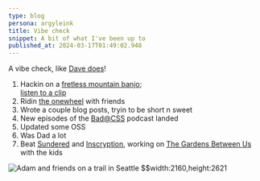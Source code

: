 ```yaml
---
type: blog
persona: argyleink
title: Vibe check
snippet: A bit of what I've been up to
published_at: 2024-03-17T01:49:02.948
---
```


A vibe check, like [Dave does](https://daverupert.com/2024/03/vibe-check-31/)!

1. Hackin on a [fretless mountain banjo](https://bsky.app/profile/nerdy.dev/post/3kkhttsup7c26);<br>[listen to a clip](https://recorder.google.com/e2138a86-b06f-4afe-aca6-a2b95cb3acc6)
1. Ridin [the onewheel](https://twitter.com/argyleink/status/1663651252293758976) with friends
1. Wrote a couple blog posts, tryin to be short n sweet
1. New episodes of the [Bad@CSS](https://badatcss.com/) podcast landed
1. Updated some OSS
1. Was Dad a lot
1. Beat [Sundered](https://store.steampowered.com/app/535480/Sundered_Eldritch_Edition/?curator_clanid=36850605) and [Inscryption](https://store.steampowered.com/app/1092790/Inscryption/?curator_clanid=34803254), working on [The Gardens Between Us](https://store.steampowered.com/app/600990/The_Gardens_Between/?l=english&curator_clanid=41196567) with the kids

![](w_800/argyleink/onewheel-spring-2024.jpg "Adam and friends on a trail in Seattle $$width:2160,height:2621")